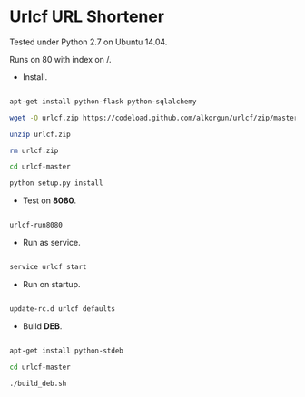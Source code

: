 
Urlcf URL Shortener
======

Tested under Python 2.7 on Ubuntu 14.04.

Runs on 80 with index on /.

* Install.

```bash

apt-get install python-flask python-sqlalchemy

wget -O urlcf.zip https://codeload.github.com/alkorgun/urlcf/zip/master

unzip urlcf.zip

rm urlcf.zip

cd urlcf-master

python setup.py install

```

* Test on **8080**.

```bash

urlcf-run8080

```

* Run as service.

```bash

service urlcf start

```

* Run on startup.

```bash

update-rc.d urlcf defaults

```

* Build **DEB**.

```bash

apt-get install python-stdeb

cd urlcf-master

./build_deb.sh

```
